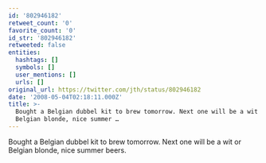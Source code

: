 ```yaml
---
id: '802946182'
retweet_count: '0'
favorite_count: '0'
id_str: '802946182'
retweeted: false
entities:
  hashtags: []
  symbols: []
  user_mentions: []
  urls: []
original_url: https://twitter.com/jth/status/802946182
date: '2008-05-04T02:18:11.000Z'
title: >-
  Bought a Belgian dubbel kit to brew tomorrow. Next one will be a wit or
  Belgian blonde, nice summer …
---
```


Bought a Belgian dubbel kit to brew tomorrow. Next one will be a wit or Belgian blonde, nice summer beers.
